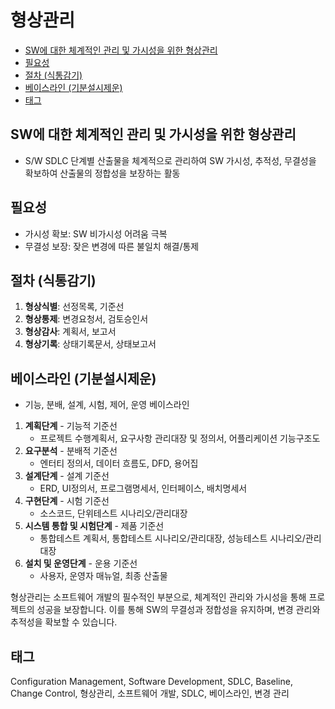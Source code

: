 # 형상관리

<!-- mtoc-start -->

- [SW에 대한 체계적인 관리 및 가시성을 위한 형상관리](#sw에-대한-체계적인-관리-및-가시성을-위한-형상관리)
- [필요성](#필요성)
- [절차 (식통감기)](#절차-식통감기)
- [베이스라인 (기분설시제운)](#베이스라인-기분설시제운)
- [태그](#태그)

<!-- mtoc-end -->

## SW에 대한 체계적인 관리 및 가시성을 위한 형상관리

- S/W SDLC 단계별 산출물을 체계적으로 관리하여 SW 가시성, 추적성, 무결성을 확보하여 산출물의 정합성을 보장하는 활동

## 필요성

- 가시성 확보: SW 비가시성 어려움 극복
- 무결성 보장: 잦은 변경에 따른 불일치 해결/통제

## 절차 (식통감기)

1. **형상식별**: 선정목록, 기준선
2. **형상통제**: 변경요청서, 검토승인서
3. **형상감사**: 계획서, 보고서
4. **형상기록**: 상태기록문서, 상태보고서

## 베이스라인 (기분설시제운)

- 기능, 분배, 설계, 시험, 제어, 운영 베이스라인

1. **계획단계** - 기능적 기준선
   - 프로젝트 수행계획서, 요구사항 관리대장 및 정의서, 어플리케이션 기능구조도
2. **요구분석** - 분배적 기준선
   - 엔터티 정의서, 데이터 흐름도, DFD, 용어집
3. **설계단계** - 설계 기준선
   - ERD, UI정의서, 프로그램명세서, 인터페이스, 배치명세서
4. **구현단계** - 시험 기준선
   - 소스코드, 단위테스트 시나리오/관리대장
5. **시스템 통합 및 시험단계** - 제품 기준선
   - 통합테스트 계획서, 통합테스트 시나리오/관리대장, 성능테스트 시나리오/관리대장
6. **설치 및 운영단계** - 운용 기준선
   - 사용자, 운영자 매뉴얼, 최종 산출물

형상관리는 소프트웨어 개발의 필수적인 부분으로, 체계적인 관리와 가시성을 통해 프로젝트의 성공을 보장합니다. 이를 통해 SW의 무결성과 정합성을 유지하며, 변경 관리와 추적성을 확보할 수 있습니다.

## 태그

Configuration Management, Software Development, SDLC, Baseline, Change Control, 형상관리, 소프트웨어 개발, SDLC, 베이스라인, 변경 관리
